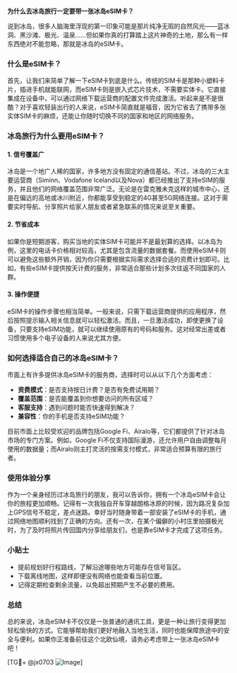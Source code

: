 **为什么去冰岛旅行一定要带一张冰岛eSIM卡？**

说到冰岛，很多人脑海里浮现的第一印象可能是那片纯净无瑕的自然风光——蓝冰洞、黑沙滩、极光、温泉……但如果你真的打算踏上这片神奇的土地，那么有一样东西绝对不能忽略，那就是冰岛的eSIM卡。

### 什么是eSIM卡？

首先，让我们来简单了解一下eSIM卡到底是什么。传统的SIM卡是那种小塑料卡片，插进手机就能联网，而eSIM卡则是嵌入式芯片技术，不需要实体卡。它直接集成在设备中，可以通过网络下载运营商的配置文件完成激活。听起来是不是很酷？对于喜欢轻装出行的人来说，eSIM卡简直就是福音，因为它省去了携带多张实体SIM卡的麻烦，还能让你随时切换不同的国家和地区的网络服务。

### 冰岛旅行为什么要用eSIM卡？

#### 1. **信号覆盖广**
   冰岛是一个地广人稀的国家，许多地方没有固定的通信基站。不过，冰岛的三大主要运营商（Siminn、Vodafone Iceland以及Nova）都已经推出了支持eSIM的服务，并且他们的网络覆盖范围非常广泛。无论是在雷克雅未克这样的城市中心，还是在偏远的高地或冰川附近，你都能享受到稳定的4G甚至5G网络连接。这对于需要实时导航、分享照片给家人朋友或者紧急联系的情况来说至关重要。

#### 2. **节省成本**
   如果你是短期游客，购买当地的实体SIM卡可能并不是最划算的选择。以冰岛为例，这里的电话卡价格相对较高，尤其是包含流量的数据套餐。而使用eSIM卡则可以避免这些额外开销，因为你只需要根据实际需求选择合适的资费计划即可。比如，有些eSIM卡提供按天计费的服务，非常适合那些计划多次往返不同国家的人群。

#### 3. **操作便捷**
   eSIM卡的操作步骤也相当简单。一般来说，只需下载运营商提供的应用程序，然后按照提示输入相关信息就可以轻松激活。而且，一旦激活成功，即使更换了设备，只要支持eSIM功能，就可以继续使用原有的号码和服务。这对经常出差或者习惯使用多个电子设备的人来说尤其方便。

### 如何选择适合自己的冰岛eSIM卡？

市面上有许多提供冰岛eSIM卡的服务商，选择时可以从以下几个方面考虑：

- **资费模式**：是否支持按日计费？是否有免费试用期？
- **覆盖范围**：是否能覆盖到你想要访问的所有区域？
- **客服支持**：遇到问题时能否快速得到解决？
- **兼容性**：你的手机是否支持eSIM功能？

目前市面上比较受欢迎的品牌包括Google Fi、Airalo等，它们都提供了针对冰岛市场的专门方案。例如，Google Fi不仅支持国际漫游，还允许用户自由调整每月使用的数据量；而Airalo则主打灵活的按需支付模式，非常适合预算有限的旅行者。

### 使用体验分享

作为一个亲身经历过冰岛旅行的朋友，我可以告诉你，拥有一个冰岛eSIM卡会让你的旅程更加顺畅。记得有一次我独自开车穿越朗格冰原的时候，因为路况复杂加上GPS信号不稳定，差点迷路。幸好当时随身带着一部安装了eSIM卡的手机，通过网络地图顺利找到了正确的方向。还有一次，在某个偏僻的小村庄里拍摄极光时，为了及时将照片传回国内分享给朋友们，也是靠eSIM卡才完成了这项任务。

### 小贴士

- 提前规划好行程路线，了解沿途哪些地方可能存在信号盲区。
- 下载离线地图，这样即便没有网络也能查看当前位置。
- 记得定期检查剩余流量，以免超出预期产生不必要的费用。

### 总结

总的来说，冰岛eSIM卡不仅仅是一张普通的通讯工具，更是一种让旅行变得更加轻松愉快的方式。它能够帮助我们更好地融入当地生活，同时也能保障旅途中的安全与便利。如果你正准备前往这个北欧仙境，请务必考虑带上一张冰岛eSIM卡吧！

[TG💪+ @jx0703 ![Image](https://github.com/user-attachments/assets/dbca1d08-cadb-493c-b0ec-ad6f7a83f270)]